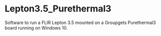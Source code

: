 # Lepton3.5_Purethermal3
Software to run a FLIR Lepton 3.5 mounted on a Groupgets Purethermal3 board running on Windows 10.
